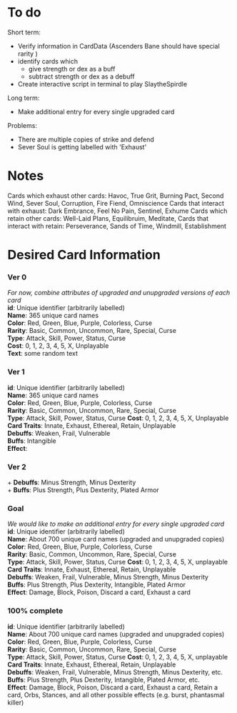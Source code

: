 # To do
Short term:
- Verify information in CardData (Ascenders Bane should have special rarity )
- identify cards which
  - give strength or dex as a buff
  - subtract strength or dex as a debuff
- Create interactive script in terminal to play SlaytheSpirdle

Long term:
- Make additional entry for every single upgraded card 

Problems:
- There are multiple copies of strike and defend
- Sever Soul is getting labelled with 'Exhaust'

# Notes
Cards which exhaust other cards: Havoc, True Grit, Burning Pact, Second Wind, Sever Soul, Corruption, Fire Fiend, Omniscience
Cards that interact with exhaust: Dark Embrance, Feel No Pain, Sentinel, Exhume
Cards which retain other cards: Well-Laid Plans, Equilibruim, Meditate, 
Cards that interact with retain: Perseverance, Sands of Time, Windmill, Establishment

# Desired Card Information

### Ver 0
*For now, combine attributes of upgraded and unupgraded versions of each card* <br>
**id**: Unique identifier (arbitrarily labelled) <br>
**Name**: 365 unique card names <br>
**Color**: Red, Green, Blue, Purple, Colorless, Curse <br>
**Rarity**: Basic, Common, Uncommon, Rare, Special, Curse <br>
**Type**: Attack, Skill, Power, Status, Curse <br>
**Cost**: 0, 1, 2, 3, 4, 5, X, Unplayable <br>
**Text**: some random text <br>

### Ver 1
**id**: Unique identifier (arbitrarily labelled) <br>
**Name**: 365 unique card names <br>
**Color**: Red, Green, Blue, Purple, Colorless, Curse <br>
**Rarity**: Basic, Common, Uncommon, Rare, Special, Curse <br>
**Type**: Attack, Skill, Power, Status, Curse
**Cost**: 0, 1, 2, 3, 4, 5, X, Unplayable <br>
**Card Traits**: Innate, Exhaust, Ethereal, Retain, Unplayable <br>
**Debuffs**: Weaken, Frail, Vulnerable <br>
**Buffs**: Intangible <br>
**Effect**: <br>

### Ver 2
\+ **Debuffs**: Minus Strength, Minus Dexterity <br>
\+ **Buffs**: Plus Strength, Plus Dexterity, Plated Armor <br>

### Goal
*We would like to make an additional entry for every single upgraded card* <br>
**id**: Unique identifier (arbitrarily labelled) <br>
**Name**: About 700 unique card names (upgraded and unupgraded copies) <br>
**Color**: Red, Green, Blue, Purple, Colorless, Curse <br>
**Rarity**: Basic, Common, Uncommon, Rare, Special, Curse <br>
**Type**: Attack, Skill, Power, Status, Curse
**Cost**: 0, 1, 2, 3, 4, 5, X, unplayable <br>
**Card Traits**: Innate, Exhaust, Ethereal, Retain, Unplayable <br>
**Debuffs**: Weaken, Frail, Vulnerable, Minus Strength, Minus Dexterity <br>
**Buffs**: Plus Strength, Plus Dexterity, Intangible, Plated Armor <br>
**Effect**: Damage, Block, Poison, Discard a card, Exhaust a card <br>

### 100% complete
**id**: Unique identifier (arbitrarily labelled) <br>
**Name**: About 700 unique card names (upgraded and unupgraded copies) <br>
**Color**: Red, Green, Blue, Purple, Colorless, Curse <br>
**Rarity**: Basic, Common, Uncommon, Rare, Special, Curse <br>
**Type**: Attack, Skill, Power, Status, Curse
**Cost**: 0, 1, 2, 3, 4, 5, X, unplayable <br>
**Card Traits**: Innate, Exhaust, Ethereal, Retain, Unplayable <br>
**Debuffs**: Weaken, Frail, Vulnerable, Minus Strength, Minus Dexterity, etc. <br>
**Buffs**: Plus Strength, Plus Dexterity, Intangible, Plated Armor, etc.<br>
**Effect**: Damage, Block, Poison, Discard a card, Exhaust a card, Retain a card, Orbs, Stances, and all other possible effects (e.g. burst, phantasmal killer) <br>